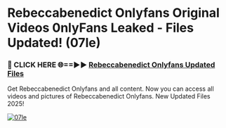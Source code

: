 # Rebeccabenedict Onlyfans Original Videos 0nlyFans Leaked - Files Updated! (07le)

<h3>🔴 CLICK HERE 🌐==►► <a href="https://tinyurl.com/ehrbuxhb" rel="nofollow">Rebeccabenedict Onlyfans Updated Files</a></h3>

Get Rebeccabenedict Onlyfans and all content. Now you can access all videos and pictures of Rebeccabenedict Onlyfans. New Updated Files 2025!

[![07le](https://i.imgur.com/lVYEuWS.gif)](https://tinyurl.com/ehrbuxhb)

